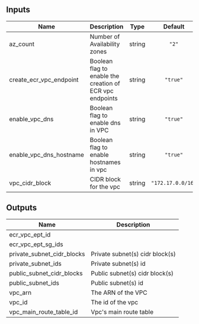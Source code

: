 ## Inputs

| Name | Description | Type | Default | Required |
|------|-------------|:----:|:-----:|:-----:|
| az\_count | Number of Availability zones | string | `"2"` | no |
| create\_ecr\_vpc\_endpoint | Boolean flag to enable the creation of ECR vpc endpoints | string | `"true"` | no |
| enable\_vpc\_dns | Boolean flag to enable dns in VPC | string | `"true"` | no |
| enable\_vpc\_dns\_hostname | Boolean flag to enable hostnames in vpc | string | `"true"` | no |
| vpc\_cidr\_block | CIDR block for the vpc | string | `"172.17.0.0/16"` | no |

## Outputs

| Name | Description |
|------|-------------|
| ecr\_vpc\_ept\_id |  |
| ecr\_vpc\_ept\_sg\_ids |  |
| private\_subnet\_cidr\_blocks | Private subnet(s) cidr block(s) |
| private\_subnet\_ids | Private subnet(s) id |
| public\_subnet\_cidr\_blocks | Public subnet(s) cidr block(s) |
| public\_subnet\_ids | Public subnet(s) id |
| vpc\_arn | The ARN of the VPC |
| vpc\_id | The id of the vpc |
| vpc\_main\_route\_table\_id | Vpc's main route table |

